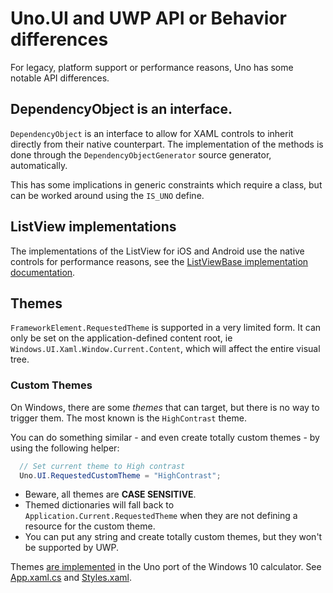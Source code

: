 # Uno.UI and UWP API or Behavior differences

For legacy, platform support or performance reasons, Uno has some notable API differences.

## DependencyObject is an interface.
`DependencyObject` is an interface to allow for XAML controls to inherit directly from their native counterpart. The implementation of the methods is done through the `DependencyObjectGenerator` source generator, automatically.

This has some implications in generic constraints which require a class, but can be worked around using the `IS_UNO` define.

## ListView implementations

The implementations of the ListView for iOS and Android use the native controls for performance reasons, see the [ListViewBase implementation documentation](controls/ListViewBase.md#internal-implementation).

## Themes

`FrameworkElement.RequestedTheme` is supported in a very limited form. It can only be set on the application-defined content root, ie `Windows.UI.Xaml.Window.Current.Content`, which will affect the entire visual tree.

### Custom Themes

On Windows, there are some _themes_ that can target, but there is no way to trigger them. The most
known is the `HighContrast` theme.

You can do something similar - and even create totally custom themes - by using the following helper:

``` csharp
  // Set current theme to High contrast
  Uno.UI.RequestedCustomTheme = "HighContrast";
```

* Beware, all themes are **CASE SENSITIVE**.
* Themed dictionaries will fall back to `Application.Current.RequestedTheme` when they are not
  defining a resource for the custom theme.
* You can put any string and create totally custom themes, but they won't be supported by UWP.

Themes [are implemented](https://calculator.platform.uno?Theme=Pink) in the Uno port of the Windows 10 calculator. See [App.xaml.cs](https://github.com/unoplatform/calculator/blob/7772a593b541edd9809bc8946ee29d6a5b29e0ff/src/Calculator.Shared/App.xaml.cs#L79) and  [Styles.xaml](https://github.com/unoplatform/calculator/blob/7772a593b541edd9809bc8946ee29d6a5b29e0ff/src/Calculator.Shared/Styles.xaml).



